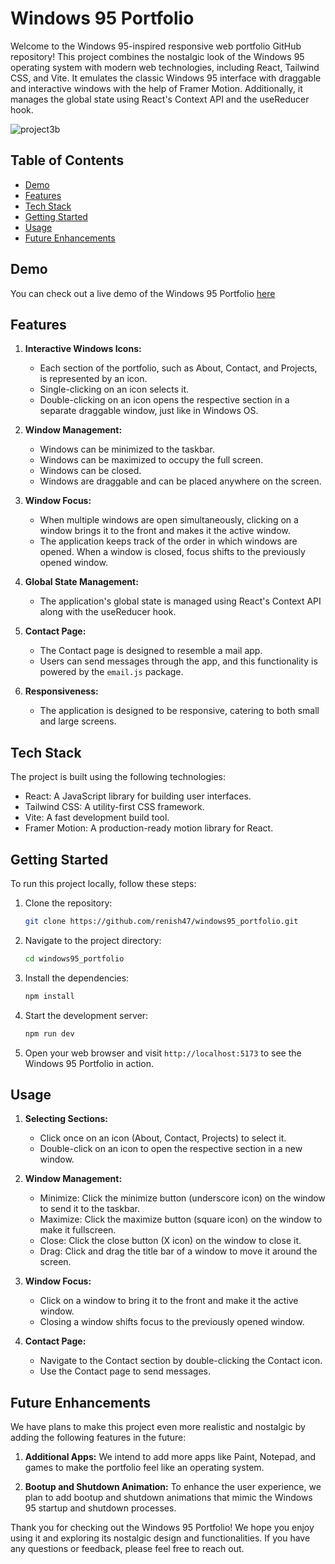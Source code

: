 # Windows 95 Portfolio

Welcome to the Windows 95-inspired responsive web portfolio GitHub repository! This project combines the nostalgic look of the Windows 95 operating system with modern web technologies, including React, Tailwind CSS, and Vite. It emulates the classic Windows 95 interface with draggable and interactive windows with the help of Framer Motion. Additionally, it manages the global state using React's Context API and the useReducer hook.

![project3b](https://github.com/renish47/windows95_portfolio/assets/107568859/1c7076e9-eb26-4da4-b182-4f8bfee85b0b)


## Table of Contents

- [Demo](#demo)
- [Features](#features)
- [Tech Stack](#tech-stack)
- [Getting Started](#getting-started)
- [Usage](#usage)
- [Future Enhancements](#future-enhancements)

## Demo

You can check out a live demo of the Windows 95 Portfolio <a href="https://renishkar-portfolio.netlify.app/" target="_blank">here</a>

## Features

1. **Interactive Windows Icons:**
   - Each section of the portfolio, such as About, Contact, and Projects, is represented by an icon.
   - Single-clicking on an icon selects it.
   - Double-clicking on an icon opens the respective section in a separate draggable window, just like in Windows OS.

2. **Window Management:**
   - Windows can be minimized to the taskbar.
   - Windows can be maximized to occupy the full screen.
   - Windows can be closed.
   - Windows are draggable and can be placed anywhere on the screen.

3. **Window Focus:**
   - When multiple windows are open simultaneously, clicking on a window brings it to the front and makes it the active window.
   - The application keeps track of the order in which windows are opened. When a window is closed, focus shifts to the previously opened window.

4. **Global State Management:**
   - The application's global state is managed using React's Context API along with the useReducer hook.

5. **Contact Page:**
   - The Contact page is designed to resemble a mail app.
   - Users can send messages through the app, and this functionality is powered by the `email.js` package.

6. **Responsiveness:**
   - The application is designed to be responsive, catering to both small and large screens.

## Tech Stack

The project is built using the following technologies:

- React: A JavaScript library for building user interfaces.
- Tailwind CSS: A utility-first CSS framework.
- Vite: A fast development build tool.
- Framer Motion: A production-ready motion library for React.

## Getting Started

To run this project locally, follow these steps:

1. Clone the repository:

   ```bash
   git clone https://github.com/renish47/windows95_portfolio.git
   ```

2. Navigate to the project directory:

   ```bash
   cd windows95_portfolio
   ```

3. Install the dependencies:

   ```bash
   npm install
   ```

4. Start the development server:

   ```bash
   npm run dev
   ```

5. Open your web browser and visit `http://localhost:5173` to see the Windows 95 Portfolio in action.

## Usage

1. **Selecting Sections:**
   - Click once on an icon (About, Contact, Projects) to select it.
   - Double-click on an icon to open the respective section in a new window.

2. **Window Management:**
   - Minimize: Click the minimize button (underscore icon) on the window to send it to the taskbar.
   - Maximize: Click the maximize button (square icon) on the window to make it fullscreen.
   - Close: Click the close button (X icon) on the window to close it.
   - Drag: Click and drag the title bar of a window to move it around the screen.

3. **Window Focus:**
   - Click on a window to bring it to the front and make it the active window.
   - Closing a window shifts focus to the previously opened window.

4. **Contact Page:**
   - Navigate to the Contact section by double-clicking the Contact icon.
   - Use the Contact page to send messages.


## Future Enhancements

We have plans to make this project even more realistic and nostalgic by adding the following features in the future:

1. **Additional Apps:** We intend to add more apps like Paint, Notepad, and games to make the portfolio feel like an operating system.

2. **Bootup and Shutdown Animation:** To enhance the user experience, we plan to add bootup and shutdown animations that mimic the Windows 95 startup and shutdown processes.


Thank you for checking out the Windows 95 Portfolio! We hope you enjoy using it and exploring its nostalgic design and functionalities. If you have any questions or feedback, please feel free to reach out.
